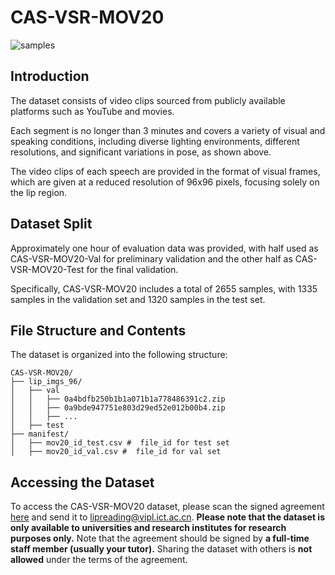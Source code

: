 # CAS-VSR-MOV20

![samples](./pic/samples.gif)

## Introduction

The dataset consists of video clips sourced from publicly available platforms such as YouTube and movies.

Each segment is no longer than 3 minutes and covers a variety of visual and speaking conditions, including diverse lighting environments, different resolutions, and significant variations in pose, as shown above.

The video clips of each speech are provided in the format of visual frames, which are given at a reduced resolution of 96x96 pixels, focusing solely on the lip region. 

## Dataset Split

Approximately one hour of evaluation data was provided, with half used as CAS-VSR-MOV20-Val for preliminary validation and the other half as CAS-VSR-MOV20-Test for the final validation. 

Specifically, CAS-VSR-MOV20 includes a total of 2655 samples, with 1335 samples in the validation set and 1320 samples in the test set.

## File Structure and Contents

The dataset is organized into the following structure:

```
CAS-VSR-MOV20/
├── lip_imgs_96/
│   ├── val
│   │   ├── 0a4bdfb250b1b1a071b1a778486391c2.zip
│   │   ├── 0a9bde947751e803d29ed52e012b00b4.zip
│   │   ├── ...
│   ├── test
├── manifest/
│   ├── mov20_id_test.csv #  file_id for test set
│   ├── mov20_id_val.csv #  file_id for val set
```

## Accessing the Dataset

To access the CAS-VSR-MOV20 dataset, please scan the signed agreement [here](https://github.com/Physicsmile/MOV20/blob/main/MOV20-Release%20Agreement.pdf) and send it to [lipreading@vipl.ict.ac.cn](mailto:lipreading@vipl.ict.ac.cn). **Please note that the dataset is only available to universities and research institutes for research purposes only.** Note that the agreement should be signed by **a full-time staff member (usually your tutor).**  Sharing the dataset with others is **not allowed** under the terms of the agreement.
